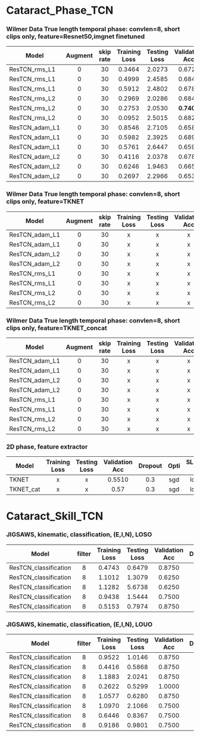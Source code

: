 # Cataract_Phase_TCN

### Wilmer Data True length temporal phase: convlen=8, short clips only, feature=Resnet50,imgnet finetuned
Model | Augment | skip rate | Training Loss | Testing Loss | Validation Acc |  Dropout | Opti | SLURM ID| Notes |
---|:---:|:---:|:---:|:---:|:---:|:---:|:---:|:---: | :---:  |
ResTCN_rms_L1 | 0 | 30 | 0.3464 | 2.0273 | 0.6728 | 0.0 | rms | 11721946 |  |
ResTCN_rms_L1 | 0 | 30 | 0.4999 | 2.4585 | 0.6849 | 0.3 | rms | 11721893 |  |
ResTCN_rms_L1 | 0 | 30 | 0.5912 | 2.4802 | 0.6781 | 0.5 | rms | 11721960 |  |
ResTCN_rms_L2 | 0 | 30 | 0.2969 | 2.0286 | 0.6845 | 0.0 | rms | 11721972 |  |
ResTCN_rms_L2 | 0 | 30 | 0.2753 | 2.0530 | **0.7402** | 0.3 | rms | 11721993 |  |
ResTCN_rms_L2 | 0 | 30 | 0.0952 | 2.5015 | 0.6823 | 0.5 | rms | 11722007 |  |
ResTCN_adam_L1 | 0 | 30 | 0.8546 | 2.7105 | 0.6587 | 0.0 | adam | 11930685 |  |
ResTCN_adam_L1 | 0 | 30 | 0.5982 | 2.3925 | 0.6894 | 0.3 | adam | 11932491 |  |
ResTCN_adam_L1 | 0 | 30 | 0.5761 | 2.6447 | 0.6590 | 0.5 | adam | 11933330 |  |
ResTCN_adam_L2 | 0 | 30 | 0.4116 | 2.0378 | 0.6783 |  0.0 | adam | 11926746 |  |
ResTCN_adam_L2 | 0 | 30 | 0.6246 | 1.9463 | 0.6652 |  0.3 | adam | 11928035 |  |
ResTCN_adam_L2 | 0 | 30 | 0.2697 | 2.2966 | 0.6539 | 0.5 | adam | 11928707 |  |

### Wilmer Data True length temporal phase: convlen=8, short clips only, feature=TKNET
Model | Augment | skip rate | Training Loss | Testing Loss | Validation Acc |  Dropout | Opti | SLURM ID| Notes |
---|:---:|:---:|:---:|:---:|:---:|:---:|:---:|:---: | :---:  |
ResTCN_adam_L1 | 0 | 30 | x | x | x | 0.3 | adam | 13913990 | feat_dim=256 |
ResTCN_adam_L1 | 0 | 30 | x | x | x | 0.5 | adam | 13913981 | feat_dim=256 |
ResTCN_adam_L2 | 0 | 30 | x | x | x | 0.3 | adam | 13913985 | feat_dim=256 |
ResTCN_adam_L2 | 0 | 30 | x | x | x | 0.5 | adam | 13913987 | feat_dim=256 |
ResTCN_rms_L1 | 0 | 30 | x | x | x | 0.3 | rms | 13913995 | feat_dim=256 |
ResTCN_rms_L1 | 0 | 30 | x | x | x | 0.5 | rms | 13913996 | feat_dim=256 |
ResTCN_rms_L2 | 0 | 30 | x | x | x | 0.3 | rms | 13913997 | feat_dim=256 |
ResTCN_rms_L2 | 0 | 30 | x | x | x | 0.5 | rms | 13913999 | feat_dim=256 |

### Wilmer Data True length temporal phase: convlen=8, short clips only, feature=TKNET_concat
Model | Augment | skip rate | Training Loss | Testing Loss | Validation Acc |  Dropout | Opti | SLURM ID| Notes |
---|:---:|:---:|:---:|:---:|:---:|:---:|:---:|:---: | :---:  |
ResTCN_adam_L1 | 0 | 30 | x | x | x | 0.3 | adam | 13914077 | feat_dim=448 |
ResTCN_adam_L1 | 0 | 30 | x | x | x | 0.5 | adam | 13914082 | feat_dim=448 |
ResTCN_adam_L2 | 0 | 30 | x | x | x | 0.3 | adam | 13914158 | feat_dim=448 |
ResTCN_adam_L2 | 0 | 30 | x | x | x | 0.5 | adam | 13914160 | feat_dim=448 |
ResTCN_rms_L1 | 0 | 30 | x | x | x | 0.3 | rms | 13914162 | feat_dim=448 |
ResTCN_rms_L1 | 0 | 30 | x | x | x | 0.5 | rms | 13914163 | feat_dim=448 |
ResTCN_rms_L2 | 0 | 30 | x | x | x | 0.3 | rms | 13914166 | feat_dim=448 |
ResTCN_rms_L2 | 0 | 30 | x | x | x | 0.5 | rms | 13914168 | feat_dim=448 |


### 2D phase, feature extractor
Model |  Training Loss | Testing Loss | Validation Acc |  Dropout | Opti | SLURM ID| Notes |
---|:---:|:---:|:---:|:---:|:---:|:---:|:---:|
TKNET | x | x | 0.5510 | 0.3 | sgd | local |   
TKNET_cat | x | x | 0.57 | 0.3 | sgd | local |  

# Cataract_Skill_TCN

### JIGSAWS, kinematic, classification, (E,I,N), LOSO
Model | filter | Training Loss | Testing Loss | Validation Acc |  Dropout | Opti | SLURM ID| Notes |
---|:---:|:---:|:---:|:---:|:---:|:---:|:---: | :---:  |
ResTCN_classification | 8 | 0.4743 | 0.6479 | 0.8750 | 0.3 | adam | local | split=1
ResTCN_classification | 8 | 1.1012 | 1.3079 | 0.6250 | 0.3 | adam | local | split=2
ResTCN_classification | 8 | 1.1282 | 5.6738 | 0.6250 | 0.3 | adam | local | split=3
ResTCN_classification | 8 | 0.9438 | 1.5444 | 0.7500 | 0.3 | adam | local | split=4
ResTCN_classification | 8 | 0.5153 | 0.7974 | 0.8750 | 0.3 | adam | local | split=5


### JIGSAWS, kinematic, classification, (E,I,N), LOUO
Model | filter | Training Loss | Testing Loss | Validation Acc |  Dropout | Opti | SLURM ID| Notes |
---|:---:|:---:|:---:|:---:|:---:|:---:|:---: | :---:  |
ResTCN_classification | 8 | 0.9522 | 1.0146 | 0.8750 | 0.3 | adam | local | split=1
ResTCN_classification | 8 | 0.4416 | 0.5868 | 0.8750 | 0.3 | adam | local | split=2
ResTCN_classification | 8 | 1.1883 | 2.0241 | 0.8750 | 0.3 | adam | local | split=3
ResTCN_classification | 8 | 0.2622 | 0.5299 | 1.0000 | 0.3 | adam | local | split=4
ResTCN_classification | 8 | 1.0577 | 0.6280 | 0.8750 | 0.3 | adam | local | split=5
ResTCN_classification | 8 | 1.0970 | 2.1066 | 0.7500 | 0.3 | adam | local | split=6
ResTCN_classification | 8 | 0.6446 | 0.8367 | 0.7500 | 0.3 | adam | local | split=7
ResTCN_classification | 8 | 0.9186 | 0.9801 | 0.7500 | 0.3 | adam | local | split=8





